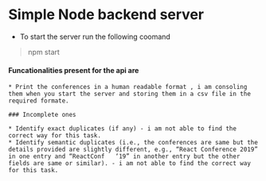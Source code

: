 # Simple Node backend server

- To start the server run the following coomand

> npm start

#### Funcationalities present for the api are

    * Print the conferences in a human readable format , i am consoling them when you start the server and storing them in a csv file in the required formate.

    ### Incomplete ones

    * Identify exact duplicates (if any) - i am not able to find the correct way for this task.
    * Identify semantic duplicates (i.e., the conferences are same but the details provided are slightly different, e.g., “React Conference 2019” in one entry and “ReactConf   ‘19” in another entry but the other fields are same or similar). - i am not able to find the correct way for this task.
